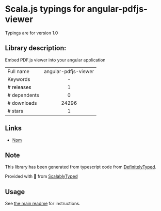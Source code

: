 
# Scala.js typings for angular-pdfjs-viewer

Typings are for version 1.0

## Library description:
Embed PDF.js viewer into your angular application

|                    |                 |
| ------------------ | :-------------: |
| Full name          | angular-pdfjs-viewer |
| Keywords           | - |
| # releases         | 1 |
| # dependents       | 0 |
| # downloads        | 24296 |
| # stars            | 1 |

## Links
- [Npm](https://www.npmjs.com/package/angular-pdfjs-viewer)
    


## Note
This library has been generated from typescript code from [DefinitelyTyped](https://definitelytyped.org).

Provided with :purple_heart: from [ScalablyTyped](https://github.com/oyvindberg/ScalablyTyped)

## Usage
See [the main readme](../../readme.md) for instructions.


